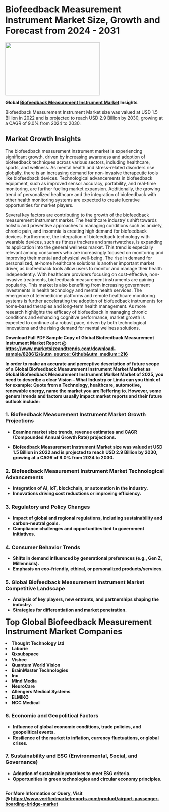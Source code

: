 <H1>Biofeedback Measurement Instrument Market Size, Growth and Forecast from 2024 - 2031</H1><img class="aligncenter size-medium wp-image-584254" src="https://thirdeyenews.in/wp-content/uploads/2024/09/Global-Market-Research-300x168.jpeg" alt="" width="300" height="168" /><p><strong>Global&nbsp;<a href="https://www.marketsizeandtrends.com/download-sample/828612/&amp;utm_source=Github&utm_medium=216">Biofeedback Measurement Instrument Market</a> Insights</strong></p><p>Biofeedback Measurement Instrument Market size was valued at USD 1.5 Billion in 2022 and is projected to reach USD 2.9 Billion by 2030, growing at a CAGR of 9.0% from 2024 to 2030.</p><p><h2>Market Growth Insights</h2> <p>The biofeedback measurement instrument market is experiencing significant growth, driven by increasing awareness and adoption of biofeedback techniques across various sectors, including healthcare, sports, and wellness. As mental health and stress-related disorders rise globally, there is an increasing demand for non-invasive therapeutic tools like biofeedback devices. Technological advancements in biofeedback equipment, such as improved sensor accuracy, portability, and real-time monitoring, are further fueling market expansion. Additionally, the growing trend of personalized healthcare and the integration of biofeedback with other health monitoring systems are expected to create lucrative opportunities for market players.</p> <p><strong></strong></p> <p>Several key factors are contributing to the growth of the biofeedback measurement instrument market. The healthcare industry's shift towards holistic and preventive approaches to managing conditions such as anxiety, chronic pain, and insomnia is creating high demand for biofeedback devices. Furthermore, the integration of biofeedback technology with wearable devices, such as fitness trackers and smartwatches, is expanding its application into the general wellness market. This trend is especially relevant among consumers who are increasingly focused on monitoring and improving their mental and physical well-being. The rise in demand for personalized, at-home healthcare solutions is another important market driver, as biofeedback tools allow users to monitor and manage their health independently. With healthcare providers focusing on cost-effective, non-invasive treatments, biofeedback measurement instruments are gaining popularity. This market is also benefiting from increasing government investments in health technology and mental health services. The emergence of telemedicine platforms and remote healthcare monitoring systems is further accelerating the adoption of biofeedback instruments for home-based therapies and long-term health management. As more research highlights the efficacy of biofeedback in managing chronic conditions and enhancing cognitive performance, market growth is expected to continue at a robust pace, driven by both technological innovations and the rising demand for mental wellness solutions.</p> <p><strong></p><p><span class=""><strong>Download Full PDF Sample Copy of Global Biofeedback Measurement Instrument Market Report</strong> @ <a href="https://www.marketsizeandtrends.com/download-sample/828612/&amp;utm_source=Github&utm_medium=216" target="_blank">https://www.marketsizeandtrends.com/download-sample/828612/&amp;utm_source=Github&utm_medium=216</a></span></p><p>In order to make an accurate and perceptive description of future scope of a Global&nbsp;Biofeedback Measurement Instrument Market Market as Global&nbsp;Biofeedback Measurement Instrument Market Market of 2025, you need to describe a clear Vision &ndash; What Industry or Linda can you think of for example: Quote from a Technology, healthcare, automotive, renewable energy, name the market you are Reffering to. However, some general trends and factors usually impact market reports and their future outlook include:</p><h3>1.&nbsp;<strong>Biofeedback Measurement Instrument Market Growth Projections</strong></h3><ul><li>Examine market size trends, revenue estimates and CAGR (Compounded Annual Growth Rate) projections.</li><li><p>Biofeedback Measurement Instrument Market size was valued at USD 1.5 Billion in 2022 and is projected to reach USD 2.9 Billion by 2030, growing at a CAGR of 9.0% from 2024 to 2030.</p></li></ul><h3>2.&nbsp;<strong>Biofeedback Measurement Instrument Market Technological Advancements</strong></h3><ul><li>Integration of AI, IoT, blockchain, or automation in the industry.</li><li>Innovations driving cost reductions or improving efficiency.</li></ul><h3>3.&nbsp;<strong>Regulatory and Policy Changes</strong></h3><ul><li>Impact of global and regional regulations, including sustainability and carbon-neutral goals.</li><li>Compliance challenges and opportunities tied to government initiatives.</li></ul><h3>4.&nbsp;<strong>Consumer Behavior Trends</strong></h3><ul><li>Shifts in demand influenced by generational preferences (e.g., Gen Z, Millennials).</li><li>Emphasis on eco-friendly, ethical, or personalized products/services.</li></ul><h3>5.&nbsp;<strong>Global Biofeedback Measurement Instrument Market Competitive Landscape</strong></h3><ul><li>Analysis of key players, new entrants, and partnerships shaping the industry.</li><li>Strategies for differentiation and market penetration.</li></ul><p data-pm-slice="1 1 []"><span style="color: inherit; font-family: inherit; font-size: 25px;">Top Global Biofeedback Measurement Instrument Market Companies</span></p><div class="" data-test-id=""><p><li>Thought Technology Ltd</li><li> Laborie</li><li> Qxsubspace</li><li> Vishee</li><li> Quantum World Vision</li><li> BrainMaster Technologies</li><li> Inc</li><li> Mind Media</li><li> NeuroCare</li><li> Allengers Medical Systems</li><li> ELMIKO</li><li> NCC Medical</li></p></div><h3>6.&nbsp;<strong>Economic and Geopolitical Factors</strong></h3><ul><li>Influence of global economic conditions, trade policies, and geopolitical events.</li><li>Resilience of the market to inflation, currency fluctuations, or global crises.</li></ul><h3>7.&nbsp;<strong>Sustainability and ESG (Environmental, Social, and Governance)</strong></h3><ul><li>Adoption of sustainable practices to meet ESG criteria.</li><li>Opportunities in green technologies and circular economy principles.</li></ul><h2><strong style="font-size: 14px;">For More Information or Query, Visit @&nbsp;</strong><a style="background-color: #ffffff; font-size: 14px;" href="https://www.marketsizeandtrends.com/report/biofeedback-measurement-instrument-market/" target="_blank">https://www.verifiedmarketreports.com/product/airport-passenger-boarding-bridge-market</a></h2>
